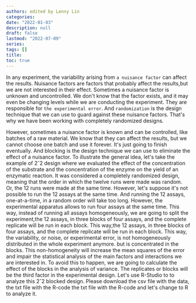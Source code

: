 ```yaml
---
authors: edited by Lenny Lin
categories: 
date: "2022-01-03"
description: null
draft: false
lastmod: "2022-07-09"
series: 
tags: []
title: 
toc: true
---
```





<!--more-->

In any experiment, the variability arising from `a nuisance factor` can affect the results. Nuisance factors are factors that probably affect the results,but we are not interested in their effect. Sometimes a nuisance factor is unknown and uncontrolled. We don't know that the factor exists, and it may even be changing levels while we are conducting the experiment. They are responsible for `the experimental error`. And `randomization` is the design technique that we can use to guard against these nuisance factors. That's why we have been working with completely randomized designs.   

However, sometimes a nuisance factor is known and can be controlled, like batches of a raw material. We know that they can affect the results, but we cannot choose one batch and use it forever. It's just going to finish eventually. And blocking is the design technique we can use to eliminate the effect of a nuisance factor. To illustrate the general idea, let's take the example of 2ˆ2 design where we evaluated the effect of the concentration of the substrate and the concentration of the enzyme on the yield of an enzymatic reaction. It was considered a completely randomized design, meaning that the order in which the twelve runs were made was random. Or, the 12 runs were made at the same time. However, let's suppose it's not possible to run the 12 assays at the same time. And running the 12 assays, one-at-a-time, in a random order will take too long. However, the experimental apparatus allows to run four assays at the same time. This way, instead of running all assays homogeneously, we are going to split the experiment,the 12 assays, in three blocks of four assays, and the complete replicate will be run in each block.  This way,the 12 assays, in three blocks of four assays, and the complete replicate will be run in each block.  This way, the variability, or noise, or experimental error, is not homogeneously distributed in the whole experiment anymore. but is concentrated in the blocks.  This non-homogeneity will increase the mean squares of the error and impair the statistical analysis of the main factors and interactions we are interested in. To avoid this to happen, we are going to calculate the effect of the blocks in the analysis of variance. The replicates or blocks will be the third factor in the experimental design. Let's use R-Studio to to analyze this 2ˆ2 blocked design. Please download the csv file with the data, the txt file with the R-code the txt file with the R-code and let's change to R to analyze it. 